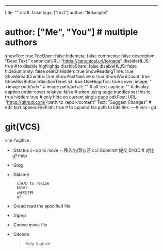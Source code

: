 ---
title: ""
draft: false
tags: ["first"]
author: "liukanglai"
# author: ["Me", "You"] # multiple authors
showToc: true
TocOpen: false
hidemeta: false
comments: false
description: "Desc Text."
canonicalURL: "https://canonical.url/to/page"
disableHLJS: true # to disable highlightjs
disableShare: false
disableHLJS: false
hideSummary: false
searchHidden: true
ShowReadingTime: true
ShowBreadCrumbs: true
ShowPostNavLinks: true
ShowWordCount: true
ShowRssButtonInSectionTermList: true
UseHugoToc: true
cover:
    image: "<image path/url>" # image path/url
    alt: "<alt text>" # alt text
    caption: "<text>" # display caption under cover
    relative: false # when using page bundles set this to true
    hidden: true # only hide on current single page
editPost:
    URL: "https://github.com/<path_to_repo>/content"
    Text: "Suggest Changes" # edit text
    appendFilePath: true # to append file path to Edit link
---# vim - git

# git(VCS)

vim-fugitive

- :Gstatus
        c-n/p to move
        -: 移入/出暂存区
        cc/:Gcommit 提交
        D/:GDiff 对比
        g? help
- :Glog
- :Gblame

        C/A/D to resize
        Enter
        o分割打开
        g?

- :Gread read the specified file
- :Ggrep
- :Gmove move file
- :Gdelete
  > :help fugitive
